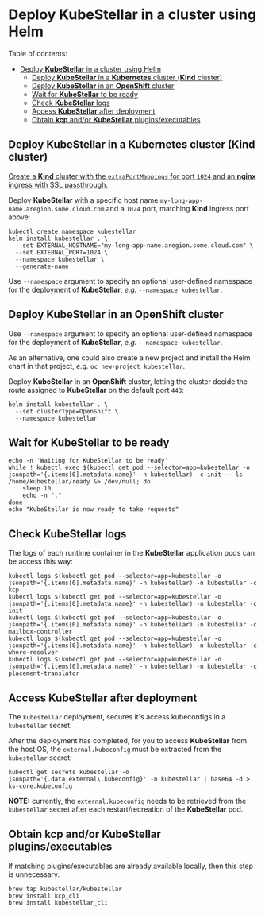 # Deploy **KubeStellar** in a cluster using Helm

Table of contents:

- [Deploy **KubeStellar** in a cluster using Helm](#deploy-kubestellar-in-a-cluster-using-helm)
  - [Deploy **KubeStellar** in a **Kubernetes** cluster (**Kind** cluster)](#deploy-kubestellar-in-a-kubernetes-cluster-kind-cluster)
  - [Deploy **KubeStellar** in an **OpenShift** cluster](#deploy-kubestellar-in-an-openshift-cluster)
  - [Wait for **KubeStellar** to be ready](#wait-for-kubestellar-to-be-ready)
  - [Check **KubeStellar** logs](#check-kubestellar-logs)
  - [Access **KubeStellar** after deployment](#access-kubestellar-after-deployment)
  - [Obtain **kcp** and/or **KubeStellar** plugins/executables](#obtain-kcp-andor-kubestellar-pluginsexecutables)

## Deploy **KubeStellar** in a **Kubernetes** cluster (**Kind** cluster)

[Create a **Kind** cluster with the `extraPortMappings` for port `1024` and an **nginx** ingress with SSL passthrough.](https://docs.kubestellar.io/main/Coding%20Milestones/PoC2023q1/environments/dev-env/#hosting-kubestellar-in-a-kind-cluster)

Deploy **KubeStellar** with a specific host name `my-long-app-name.aregion.some.cloud.com` and a `1024` port, matching **Kind** ingress port above:

```shell
kubectl create namespace kubestellar
helm install kubestellar . \
  --set EXTERNAL_HOSTNAME="my-long-app-name.aregion.some.cloud.com" \
  --set EXTERNAL_PORT=1024 \
  --namespace kubestellar \
  --generate-name
```

Use `--namespace` argument to specify an optional user-defined namespace for the deployment of **KubeStellar**, *e.g.* `--namespace kubestellar`.

## Deploy **KubeStellar** in an **OpenShift** cluster

Use `--namespace` argument to specify an optional user-defined namespace for the deployment of **KubeStellar**, *e.g.* `--namespace kubestellar`.

As an alternative, one could also create a new project and install the Helm chart in that project, *e.g.* `oc new-project kubestellar`.

Deploy **KubeStellar** in an **OpenShift** cluster, letting the cluster decide the route assigned to **KubeStellar** on the default port `443`:

```shell
helm install kubestellar . \
  --set clusterType=OpenShift \
  --namespace kubestellar
```

## Wait for **KubeStellar** to be ready

```shell
echo -n 'Waiting for KubeStellar to be ready'
while ! kubectl exec $(kubectl get pod --selector=app=kubestellar -o jsonpath='{.items[0].metadata.name}' -n kubestellar) -c init -- ls /home/kubestellar/ready &> /dev/null; do
    sleep 10
    echo -n "."
done
echo "KubeStellar is now ready to take requests"
```

## Check **KubeStellar** logs
<!--check-log-start-->
The logs of each runtime container in the **KubeStellar** application pods can be access this way:

```shell
kubectl logs $(kubectl get pod --selector=app=kubestellar -o jsonpath='{.items[0].metadata.name}' -n kubestellar) -n kubestellar -c kcp
kubectl logs $(kubectl get pod --selector=app=kubestellar -o jsonpath='{.items[0].metadata.name}' -n kubestellar) -n kubestellar -c init
kubectl logs $(kubectl get pod --selector=app=kubestellar -o jsonpath='{.items[0].metadata.name}' -n kubestellar) -n kubestellar -c mailbox-controller
kubectl logs $(kubectl get pod --selector=app=kubestellar -o jsonpath='{.items[0].metadata.name}' -n kubestellar) -n kubestellar -c where-resolver
kubectl logs $(kubectl get pod --selector=app=kubestellar -o jsonpath='{.items[0].metadata.name}' -n kubestellar) -n kubestellar -c placement-translator
```
<!--check-log-end-->
## Access **KubeStellar** after deployment

The `kubestellar` deployment, secures it's access kubeconfigs in a `kubestellar` secret.

After the deployment has completed, for you to access **KubeStellar** from the host OS, the `external.kubeconfig` must be extracted from the `kubestellar` secret:

```shell
kubectl get secrets kubestellar -o jsonpath='{.data.external\.kubeconfig}' -n kubestellar | base64 -d > ks-core.kubeconfig
```

**NOTE:** currently, the `external.kubeconfig` needs to be retrieved from the `kubestellar` secret after each restart/recreation of the **KubeStellar** pod.

## Obtain **kcp** and/or **KubeStellar** plugins/executables

If matching plugins/executables are already available locally, then this step is unnecessary.

```
brew tap kubestellar/kubestellar
brew install kcp_cli
brew install kubestellar_cli
```
